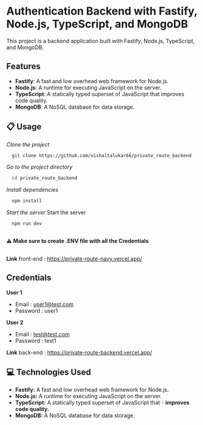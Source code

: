 # Authentication Backend with Fastify, Node.js, TypeScript, and MongoDB

This project is a backend application built with Fastify, Node.js, TypeScript, and MongoDB.

## Features

- **Fastify**: A fast and low overhead web framework for Node.js.
- **Node.js**: A runtime for executing JavaScript on the server.
- **TypeScript**: A statically typed superset of JavaScript that improves code quality.
- **MongoDB**: A NoSQL database for data storage.

## 📋 Usage


*Clone the project*

```bash
  git clone https://github.com/vishaltalukar66/private_route_backend
```

*Go to the project directory*


```bash
  cd private_route_backend
```

*Install dependencies*

```bash
  npm install
```
*Start the server*
Start the server

```bash
  npm run dev
  ```
  ##
**⚠ Make sure to create .ENV file with all the Credentials** 
##

**Link** front-end : https://private-route-navy.vercel.app/

## Credentials
**User 1**
- Email : user1@test.com 
- Password : user1

**User 2**
- Email : test@test.com 
- Password : test1

**Link** back-end : https://private-route-backend.vercel.app/





## 💻 Technologies Used
- **Fastify:** A fast and low overhead web framework for Node.js.
- **Node.js:** A runtime for executing JavaScript on the server.
- **TypeScript:** A statically typed superset of JavaScript that - **improves code quality.**
- **MongoDB:** A NoSQL database for data storage.

